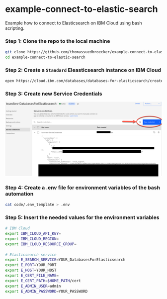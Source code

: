 # example-connect-to-elastic-search

Example how to connect to Elasticsearch on IBM Cloud using bash scripting.

### Step 1: Clone the repo to the local machine

```sh
git clone https://github.com/thomassuedbroecker/example-connect-to-elastic-search
cd example-connect-to-elastic-search
```
### Step 2: Create a `Standard` Eleasticsearch instance on IBM Cloud

```sh
open https://cloud.ibm.com/databases/databases-for-elasticsearch/create
```

### Step 3: Create new Service Credentials

![](./images/elasticsearch-01.png)

### Step 4: Create a .env file for environment variables of the bash automation

```sh
cat code/.env_template > .env
```

### Step 5: Insert the needed values for the environment variables

```sh
# IBM Cloud
export IBM_CLOUD_API_KEY=
export IBM_CLOUD_REGION=
export IBM_CLOUD_RESOURCE_GROUP=

# Elasticsearch service
export E_SEARCH_SERVICE=YOUR_DatabasesForElasticsearch
export E_PORT=YOUR_PORT
export E_HOST=YOUR_HOST
export E_CERT_FILE_NAME=
export E_CERT_PATH=$HOME_PATH/cert
export E_ADMIN_USER=admin
export E_ADMIN_PASSWORD=YOUR_PASSWORD
```


